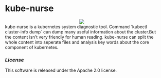 # kube-nurse
<center><img src="https://kube-nurse.oss-cn-beijing.aliyuncs.com/kube-nurse.png"/></center>
kube-nurse is a kubernetes system diagnostic tool. Command `kubectl cluster-info dump` can dump many useful information about the cluster.But the content isn't very friendly for human reading. kube-nurse can split the whole content into seperate files and analysis key words about the core component of kubernetes. 

### *License*
This software is released under the Apache 2.0 license.
